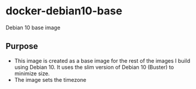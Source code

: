 # docker-debian10-base

Debian 10 base image

## Purpose

- This image is created as a base image for the rest of the images I build using Debian 10.  It uses the slim version of Debian 10 (Buster) to minimize size.
- The image sets the timezone
